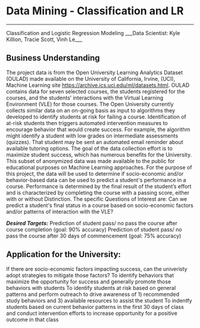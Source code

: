 # Data Mining - Classification and LR
<hr>
Classification and Logistic Regression Modeling
___Data Scientist: Kyle Killion, Tracie Scott, Vinh Le___

## Business Understanding


The project data is from the Open University Learning Analytics Dataset (OULAD) made available on the University of California, Irvine, (UCI), Machine Learning site https://archive.ics.uci.edu/ml/datasets.html. OULAD contains data for seven selected courses, the students registered for the courses, and the students’ interactions with the Virtual Learning Environment (VLE) for those courses.
The Open University currently collects similar data on an on-going basis as input to algorithms they developed to identify students at risk for failing a course. Identification of at-risk students then triggers automated intervention measures to encourage behavior that would create success. For example, the algorithm might identify a student with low grades on intermediate assessments (quizzes). That student may be sent an automated email reminder about available tutoring options. The goal of the data collection effort is to maximize student success, which has numerous benefits for the University.
This subset of anonymized data was made available to the public for educational purposes on Machine Learning approaches.
For the purpose of this project, the data will be used to determine if socio-economic and/or behavior-based data can be used to predict a student's performance in a course. Performance is determined by the final result of the student’s effort and is characterized by completing the course with a passing score, either with or without Distinction.
The specific Questions of Interest are:
Can we predict a student's final status in a course based on socio-economic factors and/or patterns of interaction with the VLE? 

___Desired Targets:___
Prediction of student pass/ no pass the course after course completion (goal: 90% accuracy)
Prediction of student pass/ no pass the course after 30 days of commencement (goal: 75% accuracy)


## Application for the University:
If there are socio-economic factors impacting success, can the univeristy adopt strategies to mitigate those factors?
To identify behaviors that maximize the opportunity for success and generally promote those behaviors with students
To identify students at risk based on general patterns and perform outreach to drive awareness of 1) recommended study behaviors and 3) available resources to assist the student
To indentfy students based on current behavior patterns in the first 30 days of class and conduct intervention efforts to increase opportunity for a positive outcome in that class
